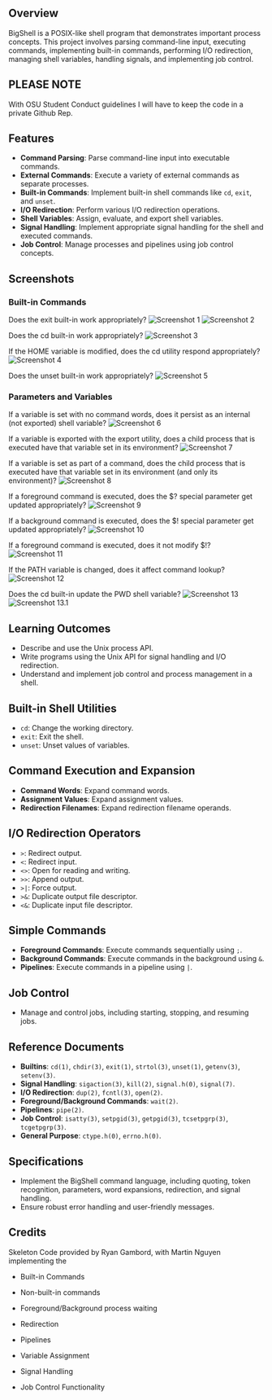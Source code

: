 ## Overview

BigShell is a POSIX-like shell program that demonstrates important process concepts. This project involves parsing command-line input, executing commands, implementing built-in commands, performing I/O redirection, managing shell variables, handling signals, and implementing job control.

## PLEASE NOTE
With OSU Student Conduct guidelines I will have to keep the code in a private Github Rep. 

## Features

- **Command Parsing**: Parse command-line input into executable commands.
- **External Commands**: Execute a variety of external commands as separate processes.
- **Built-in Commands**: Implement built-in shell commands like `cd`, `exit`, and `unset`.
- **I/O Redirection**: Perform various I/O redirection operations.
- **Shell Variables**: Assign, evaluate, and export shell variables.
- **Signal Handling**: Implement appropriate signal handling for the shell and executed commands.
- **Job Control**: Manage processes and pipelines using job control concepts.

## Screenshots

### Built-in Commands
Does the exit built-in work appropriately? 
![Screenshot 1](baseshell/bs1.png)
![Screenshot 2](baseshell/bs2.png)

Does the cd built-in work appropriately? 
![Screenshot 3](baseshell/bs3.png)

If the HOME variable is modified, does the cd utility respond appropriately?
![Screenshot 4](baseshell/bs4.png)

Does the unset built-in work appropriately? 
![Screenshot 5](baseshell/bs5.png)

### Parameters and Variables
If a variable is set with no command words, does it persist as an internal (not exported) shell variable?
![Screenshot 6](baseshell/bs6.png)

If a variable is exported with the export utility, does a child process that is executed have that variable set in its environment? 
![Screenshot 7](baseshell/bs7.png)

If a variable is set as part of a command, does the child process that is executed have that variable set in its environment (and only its environment)?
![Screenshot 8](baseshell/bs8.png)

If a foreground command is executed, does the $? special parameter get updated appropriately? 
![Screenshot 9](baseshell/bs9.png)

If a background command is executed, does the $! special parameter get updated appropriately? 
![Screenshot 10](baseshell/bs10.png)

If a foreground command is executed, does it not modify $!?
![Screenshot 11](baseshell/bs11.png)

If the PATH variable is changed, does it affect command lookup?
![Screenshot 12](baseshell/bs12.png)

Does the cd built-in update the PWD shell variable?
![Screenshot 13](baseshell/bs13.png)
![Screenshot 13.1](baseshell/bs13.1.png)

## Learning Outcomes

- Describe and use the Unix process API.
- Write programs using the Unix API for signal handling and I/O redirection.
- Understand and implement job control and process management in a shell.

## Built-in Shell Utilities

- `cd`: Change the working directory.
- `exit`: Exit the shell.
- `unset`: Unset values of variables.

## Command Execution and Expansion

- **Command Words**: Expand command words.
- **Assignment Values**: Expand assignment values.
- **Redirection Filenames**: Expand redirection filename operands.

## I/O Redirection Operators

- `>`: Redirect output.
- `<`: Redirect input.
- `<>`: Open for reading and writing.
- `>>`: Append output.
- `>|`: Force output.
- `>&`: Duplicate output file descriptor.
- `<&`: Duplicate input file descriptor.

## Simple Commands

- **Foreground Commands**: Execute commands sequentially using `;`.
- **Background Commands**: Execute commands in the background using `&`.
- **Pipelines**: Execute commands in a pipeline using `|`.

## Job Control

- Manage and control jobs, including starting, stopping, and resuming jobs.

## Reference Documents

- **Builtins**: `cd(1)`, `chdir(3)`, `exit(1)`, `strtol(3)`, `unset(1)`, `getenv(3)`, `setenv(3)`.
- **Signal Handling**: `sigaction(3)`, `kill(2)`, `signal.h(0)`, `signal(7)`.
- **I/O Redirection**: `dup(2)`, `fcntl(3)`, `open(2)`.
- **Foreground/Background Commands**: `wait(2)`.
- **Pipelines**: `pipe(2)`.
- **Job Control**: `isatty(3)`, `setpgid(3)`, `getpgid(3)`, `tcsetpgrp(3)`, `tcgetpgrp(3)`.
- **General Purpose**: `ctype.h(0)`, `errno.h(0)`.

## Specifications

- Implement the BigShell command language, including quoting, token recognition, parameters, word expansions, redirection, and signal handling.
- Ensure robust error handling and user-friendly messages.

## Credits
Skeleton Code provided by Ryan Gambord, with Martin Nguyen implementing the 
- Built-in Commands

- Non-built-in commands

- Foreground/Background process waiting

- Redirection

- Pipelines

- Variable Assignment

- Signal Handling

- Job Control Functionality
